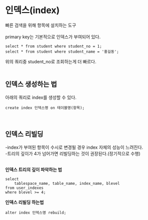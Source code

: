 # 인덱스(index)
빠른 검색을 위해 항목에 설치하는 도구
<br><br>
primary key는 기본적으로 인덱스가 부여되어 있다.
```
select * from student where student_no = 1;
select * from student where student_name = '홍길동';
```
위의 쿼리중 student_no로 조회하는게 더 빠르다.
<br><br>

## 인덱스 생성하는 법
아래의 쿼리로 index를 생성할 수 있다.
```
create index 인덱스명 on 테이블명(항목);
```
<br>

## 인덱스 리빌딩
-index가 부여된 항목이 수시로 변경될 경우 index 자체의 성능이 느려진다.
<br>
-트리의 깊이가 4가 넘어가면 리빌딩하는 것이 권장된다.(정기적으로 수행)
<br><br>

**인덱스 트리의 깊이 파악하는 법**
```
select
    tablespace_name, table_name, index_name, blevel
from user_indexes
where blevel >= 4;   
```
**인덱스 리빌딩 하는법**
```
alter index 인덱스명 rebuild;
```

